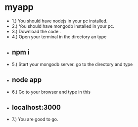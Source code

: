 # myapp
- 1.) You should have nodejs in your pc installed.
- 2.) You should have mongodb installed in your pc.
- 3.) Download the code .
- 4.) Open your terminal in the directory an type
- ## npm i
- 5.) Start your mongodb server. go to the directory and type
- ## node app 
- 6.) Go to your browser and type in this
- ## localhost:3000
- 7.) You are good to go.

